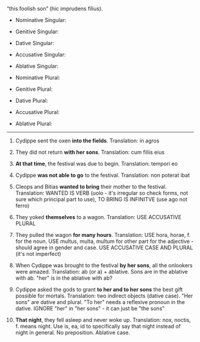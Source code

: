 “this foolish son” (hic imprudens filius).
- Nominative Singular:
- Genitive Singular:
- Dative Singular:
- Accusative Singular:
- Ablative Singular:

- Nominative Plural:
- Genitive Plural:
- Dative Plural:
- Accusative Plural:
- Ablative Plural:

---

1. Cydippe sent the oxen **into the fields**. Translation: in agros

2. They did not return **with her sons**. Translation: cum filiis eius

3. **At that time**, the festival was due to begin. Translation: tempori eo

4. Cydippe **was not able to go** to the festival. Translation: non poterat ibat

5. Cleops and Bitias **wanted to bring** their mother to the festival. Translation: WANTED IS VERB (uolo - it's irregular so check forms, not sure which principal part to use), TO BRING IS INFINITVE (use ago not ferro)

6. They yoked **themselves** to a wagon. Translation: USE ACCUSATIVE PLURAL

7. They pulled the wagon **for many hours**. Translation: USE hora, horae, f. for the noun. USE multus, multa, multum for other part for the adjective - should agree in gender and case. USE ACCUSATIVE CASE AND PLURAL (it's not imperfect)

8. When Cydippe was brought to the festival **by her sons**, all the onlookers were amazed. Translation: ab (or a) + ablative. Sons are in the ablative with ab. "her" is in the ablative with ab?

9. Cydippe asked the gods to grant **to her and to her sons** the best gift possible for mortals. Translation: two indirect objects (dative case). "Her sons" are dative and plural. "To her" needs a reflexive pronoun in the dative. IGNORE "her" in "her sons" - it can just be "the sons"

10. **That night**, they fell asleep and never woke up. Translation: nox, noctis, f. means night. Use is, ea, id to specifically say that night instead of night in general. No preposition. Ablative case.
